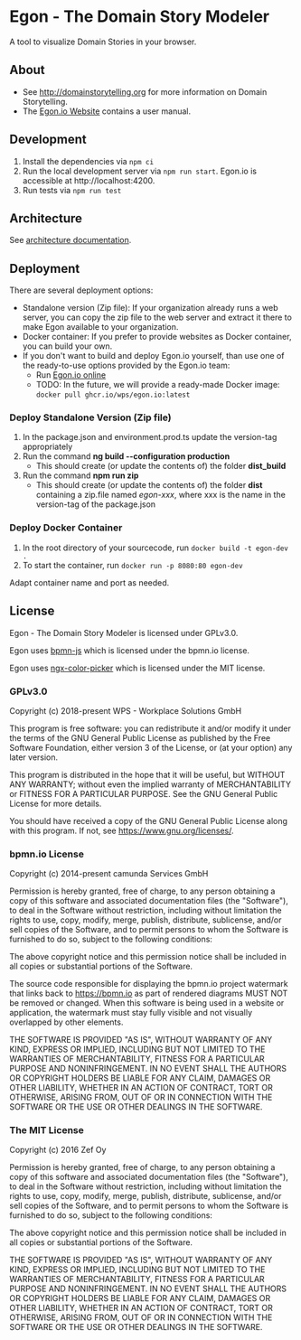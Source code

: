 # Egon - The Domain Story Modeler

A tool to visualize Domain Stories in your browser.

## About

- See http://domainstorytelling.org for more information on Domain Storytelling.
- The [Egon.io Website](https://egon.io/) contains a user manual.

## Development

1. Install the dependencies via `npm ci`
2. Run the local development server via `npm run start`. Egon.io is accessible at http://localhost:4200.
3. Run tests via `npm run test`

## Architecture

See [architecture documentation](/architecture.md).

## Deployment

There are several deployment options:

- Standalone version (Zip file): If your organization already runs a web server, you can copy the zip file to the web server and extract it there to make Egon available to your organization.
- Docker container: If you prefer to provide websites as Docker container, you can build your own.
- If you don't want to build and deploy Egon.io yourself, than use one of the ready-to-use options provided by the Egon.io team:
  - Run [Egon.io online](https://egon.io/)
  - TODO: In the future, we will provide a ready-made Docker image: `docker pull ghcr.io/wps/egon.io:latest`

### Deploy Standalone Version (Zip file)

1. In the package.json and environment.prod.ts update the version-tag appropriately
2. Run the command **ng build --configuration production**
   - This should create (or update the contents of) the folder **dist_build**
3. Run the command **npm run zip**
   - This should create (or update the contents of) the folder **dist** containing a zip.file named *egon-xxx*, where xxx is the name in the version-tag of the package.json

### Deploy Docker Container

1. In the root directory of your sourcecode, run `docker build -t egon-dev .`
2. To start the container, run `docker run -p 8080:80 egon-dev`

Adapt container name and port as needed.

## License

Egon - The Domain Story Modeler is licensed under GPLv3.0.

Egon uses [bpmn-js](https://github.com/bpmn-io/bpmn-js) which is licensed under the bpmn.io license.

Egon uses [ngx-color-picker](https://www.npmjs.com/package/ngx-color-picker) which is licensed under the MIT license.

### GPLv3.0

Copyright (c) 2018-present WPS - Workplace Solutions GmbH

This program is free software: you can redistribute it and/or modify
it under the terms of the GNU General Public License as published by
the Free Software Foundation, either version 3 of the License, or
(at your option) any later version.

This program is distributed in the hope that it will be useful,
but WITHOUT ANY WARRANTY; without even the implied warranty of
MERCHANTABILITY or FITNESS FOR A PARTICULAR PURPOSE. See the
GNU General Public License for more details.

You should have received a copy of the GNU General Public License
along with this program. If not, see <https://www.gnu.org/licenses/>.

### bpmn.io License

Copyright (c) 2014-present camunda Services GmbH

Permission is hereby granted, free of charge, to any person obtaining a copy of this software and associated documentation files (the "Software"), to deal in the Software without restriction, including without limitation the rights to use, copy, modify, merge, publish, distribute, sublicense, and/or sell copies of the Software, and to permit persons to whom the Software is furnished to do so, subject to the following conditions:

The above copyright notice and this permission notice shall be included in all copies or substantial portions of the Software.

The source code responsible for displaying the bpmn.io project watermark that links back to https://bpmn.io as part of rendered diagrams MUST NOT be removed or changed. When this software is being used in a website or application, the watermark must stay fully visible and not visually overlapped by other elements.

THE SOFTWARE IS PROVIDED "AS IS", WITHOUT WARRANTY OF ANY KIND, EXPRESS OR IMPLIED, INCLUDING BUT NOT LIMITED TO THE WARRANTIES OF MERCHANTABILITY, FITNESS FOR A PARTICULAR PURPOSE AND NONINFRINGEMENT. IN NO EVENT SHALL THE AUTHORS OR COPYRIGHT HOLDERS BE LIABLE FOR ANY CLAIM, DAMAGES OR OTHER LIABILITY, WHETHER IN AN ACTION OF CONTRACT, TORT OR OTHERWISE, ARISING FROM, OUT OF OR IN CONNECTION WITH THE SOFTWARE OR THE USE OR OTHER DEALINGS IN THE SOFTWARE.

### The MIT License

Copyright (c) 2016 Zef Oy

Permission is hereby granted, free of charge, to any person obtaining a copy of this software and associated documentation files (the "Software"), to deal in the Software without restriction, including without limitation the rights to use, copy, modify, merge, publish, distribute, sublicense, and/or sell copies of the Software, and to permit persons to whom the Software is furnished to do so, subject to the following conditions:

The above copyright notice and this permission notice shall be included in all copies or substantial portions of the Software.

THE SOFTWARE IS PROVIDED "AS IS", WITHOUT WARRANTY OF ANY KIND, EXPRESS OR IMPLIED, INCLUDING BUT NOT LIMITED TO THE WARRANTIES OF MERCHANTABILITY, FITNESS FOR A PARTICULAR PURPOSE AND NONINFRINGEMENT. IN NO EVENT SHALL THE AUTHORS OR COPYRIGHT HOLDERS BE LIABLE FOR ANY CLAIM, DAMAGES OR OTHER LIABILITY, WHETHER IN AN ACTION OF CONTRACT, TORT OR OTHERWISE, ARISING FROM, OUT OF OR IN CONNECTION WITH THE SOFTWARE OR THE USE OR OTHER DEALINGS IN THE SOFTWARE.

